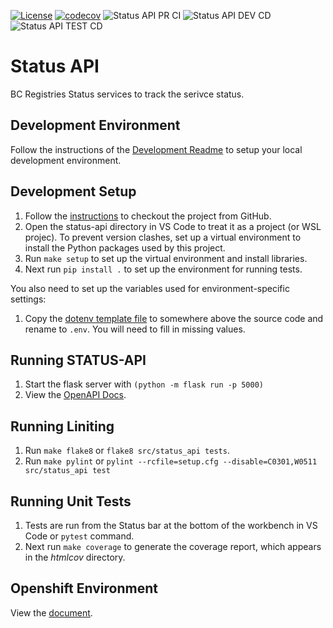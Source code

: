 [![License](https://img.shields.io/badge/License-Apache%202.0-blue.svg)](../LICENSE)
[![codecov](https://codecov.io/gh/bcgov/sbc-auth/branch/development/graph/badge.svg?flag=statusapi)](https://codecov.io/gh/bcgov/sbc-auth/tree/development/status-api)
![Status API PR CI](https://github.com/bcgov/sbc-auth/workflows/Status%20API%20PR%20CI/badge.svg)
![Status API DEV CD](https://github.com/bcgov/sbc-auth/workflows/Status%20API%20DEV%20CD/badge.svg)
![Status API TEST CD](https://github.com/bcgov/sbc-auth/workflows/Status%20API%20TEST%20CD/badge.svg)

# Status API

BC Registries Status services to track the serivce status.


## Development Environment

Follow the instructions of the [Development Readme](https://github.com/bcgov/entity/blob/master/docs/development.md)
to setup your local development environment.

## Development Setup

1. Follow the [instructions](https://github.com/bcgov/entity/blob/master/docs/setup-forking-workflow.md) to checkout the project from GitHub.
2. Open the status-api directory in VS Code to treat it as a project (or WSL projec). To prevent version clashes, set up a
virtual environment to install the Python packages used by this project.
3. Run `make setup` to set up the virtual environment and install libraries.
4. Next run `pip install .` to set up the environment for running tests.

You also need to set up the variables used for environment-specific settings:
1. Copy the [dotenv template file](./docs/dotenv_template) to somewhere above the source code and rename to `.env`. You will need to fill in missing values.

## Running STATUS-API

1. Start the flask server with `(python -m flask run -p 5000)`
2. View the [OpenAPI Docs](http://127.0.0.1:5000/api/v1).

## Running Liniting

1. Run `make flake8` or `flake8 src/status_api tests`.
2. Run `make pylint` or `pylint --rcfile=setup.cfg --disable=C0301,W0511 src/status_api test`

## Running Unit Tests

1. Tests are run from the Status bar at the bottom of the workbench in VS Code or `pytest` command.
2. Next run `make coverage` to generate the coverage report, which appears
in the *htmlcov* directory.


## Openshift Environment

View the [document](../docs/build-deploy.md).
